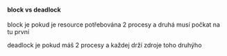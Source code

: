 #### block vs deadlock
block je pokud je resource potřebována 2 procesy a druhá musí počkat na tu první

deadlock je pokud máš 2 procesy a každej drží zdroje toho druhýho
